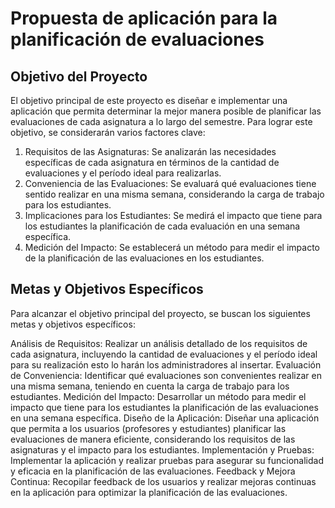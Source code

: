 
# Propuesta de aplicación para la planificación de evaluaciones 

## Objetivo del Proyecto

El objetivo principal de este proyecto es diseñar e implementar una aplicación que permita determinar la mejor manera posible de planificar las evaluaciones de cada asignatura a lo largo del semestre. Para lograr este objetivo, se considerarán varios factores clave:

1. Requisitos de las Asignaturas: Se analizarán las necesidades específicas de cada asignatura en términos de la cantidad de evaluaciones y el período ideal para realizarlas.
2. Conveniencia de las Evaluaciones: Se evaluará qué evaluaciones tiene sentido realizar en una misma semana, considerando la carga de trabajo para los estudiantes.
3. Implicaciones para los Estudiantes: Se medirá el impacto que tiene para los estudiantes la planificación de cada evaluación en una semana específica.
4. Medición del Impacto: Se establecerá un método para medir el impacto de la planificación de las evaluaciones en los estudiantes.

## Metas y Objetivos Específicos

Para alcanzar el objetivo principal del proyecto, se buscan los siguientes metas y objetivos específicos:

Análisis de Requisitos: Realizar un análisis detallado de los requisitos de cada asignatura, incluyendo la cantidad de evaluaciones y el período ideal para su realización esto lo harán los administradores al insertar.
Evaluación de Conveniencia: Identificar qué evaluaciones son convenientes realizar en una misma semana, teniendo en cuenta la carga de trabajo para los estudiantes.
Medición del Impacto: Desarrollar un método para medir el impacto que tiene para los estudiantes la planificación de las evaluaciones en una semana específica.
Diseño de la Aplicación: Diseñar una aplicación que permita a los usuarios (profesores y estudiantes) planificar las evaluaciones de manera eficiente, considerando los requisitos de las asignaturas y el impacto para los estudiantes.
Implementación y Pruebas: Implementar la aplicación y realizar pruebas para asegurar su funcionalidad y eficacia en la planificación de las evaluaciones.
Feedback y Mejora Continua: Recopilar feedback de los usuarios y realizar mejoras continuas en la aplicación para optimizar la planificación de las evaluaciones.